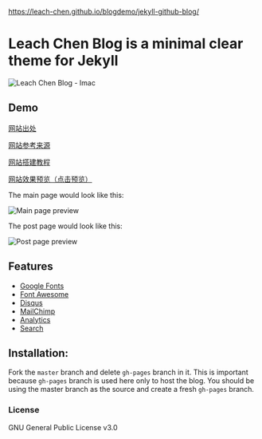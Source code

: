 https://leach-chen.github.io/blogdemo/jekyll-github-blog/

# Leach Chen Blog is a minimal clear theme for Jekyll
![Leach Chen Blog - Imac](https://leach-chen.github.io/blogdemo/assets/img/adam-blog-imac.jpg)

## Demo
[网站出处](https://github.com/leach-chen/blogdemo)

[网站参考来源](https://github.com/artemsheludko/adam-blog)

[网站搭建教程](https://www.jianshu.com/p/9f71e260925d)

[网站效果预览（点击预览）](https://leach-chen.github.io/blogdemo/)

The main page would look like this:

![Main page preview](https://leach-chen.github.io/blogdemo/other/img/mainpage.png)

The post page would look like this:

![Post page preview](https://leach-chen.github.io/blogdemo/other/img/articlepage.png)

## Features

- [Google Fonts](https://fonts.google.com/)
- [Font Awesome](http://fontawesome.io/)
- [Disqus](https://disqus.com/)
- [MailChimp](https://mailchimp.com/)
- [Analytics](https://analytics.google.com/analytics/web/)
- [Search](https://github.com/christian-fei/Simple-Jekyll-Search)

## Installation:

Fork the ``master`` branch and delete ``gh-pages`` branch in it. This is important because ``gh-pages`` branch is used here only to host the blog. You should be using the master branch as the source and create a fresh ``gh-pages`` branch.

### License

GNU General Public License v3.0

